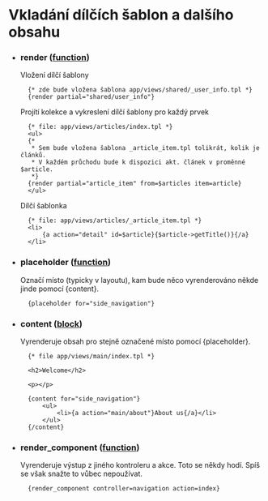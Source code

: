 Vkladání dílčích šablon a dalšího obsahu
========================================

* ### render ([function](https://github.com/atk14/Atk14/blob/master/src/atk14/helpers/function.render.php))

	Vložení dílčí šablony

		{* zde bude vložena šablona app/views/shared/_user_info.tpl *}
		{render partial="shared/user_info"}

	Projítí kolekce a vykreslení dílčí šablony pro každý prvek

		{* file: app/views/articles/index.tpl *}
		<ul>
		{*
		 * Sem bude vložena šablona _article_item.tpl tolikrát, kolik je článků.
		 * V každém průchodu bude k dispozici akt. článek v proměnné $article.
		 *}
		{render partial="article_item" from=$articles item=article}
		</ul>

	Dílčí šablonka

		{* file: app/views/articles/_article_item.tpl *}
		<li>
			{a action="detail" id=$article}{$article->getTitle()}{/a}
		</li>

* ### placeholder ([function](https://github.com/atk14/Atk14/blob/master/src/atk14/helpers/function.placeholder.php))
	
	Označí místo (typicky v layoutu), kam bude něco vyrenderováno někde jinde pomocí {content}.

		{placeholder for="side_navigation"}

* ### content ([block](https://github.com/atk14/Atk14/blob/master/src/atk14/helpers/block.content.php))

	Vyrenderuje obsah pro stejně označené místo pomocí {placeholder}.

		{* file app/views/main/index.tpl *}

		<h2>Welcome</h2>

		<p></p>

		{content for="side_navigation"}
			<ul>
				<li>{a action="main/about"}About us{/a}</li>
			</ul>
		{/content}

* ### render_component ([function](https://github.com/atk14/Atk14/blob/master/src/atk14/helpers/function.render_component.php))

	Vyrenderuje výstup z jiného kontroleru a akce. Toto se někdy hodí. Spíš se však snažte to vůbec nepoužívat.
		
		{render_component controller=navigation action=index}
